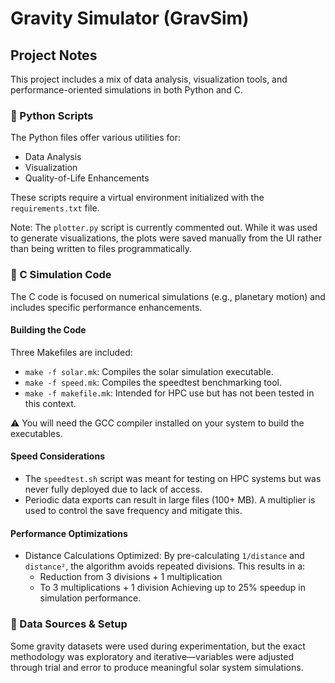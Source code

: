 # Gravity Simulator (GravSim)
## Project Notes

This project includes a mix of data analysis, visualization tools, and performance-oriented simulations in both Python and C.

### 🐍 Python Scripts

The Python files offer various utilities for:

- Data Analysis
- Visualization
- Quality-of-Life Enhancements

These scripts require a virtual environment initialized with the `requirements.txt` file.

Note:
The `plotter.py` script is currently commented out. While it was used to generate visualizations, the plots were saved manually from the UI rather than being written to files programmatically.

### 🚀 C Simulation Code

The C code is focused on numerical simulations (e.g., planetary motion) and includes specific performance enhancements.

#### Building the Code

Three Makefiles are included:

- `make -f solar.mk`: Compiles the solar simulation executable.
- `make -f speed.mk`: Compiles the speedtest benchmarking tool.
- `make -f makefile.mk`: Intended for HPC use but has not been tested in this context.

⚠️ You will need the GCC compiler installed on your system to build the executables.

#### Speed Considerations

- The `speedtest.sh` script was meant for testing on HPC systems but was never fully deployed due to lack of access.
- Periodic data exports can result in large files (100+ MB). A multiplier is used to control the save frequency and mitigate this.

#### Performance Optimizations

- Distance Calculations Optimized:
  By pre-calculating `1/distance` and `distance²`, the algorithm avoids repeated divisions.
  This results in a:
    - Reduction from 3 divisions + 1 multiplication
    - To 3 multiplications + 1 division
  Achieving up to 25% speedup in simulation performance.

### 🔬 Data Sources & Setup

Some gravity datasets were used during experimentation, but the exact methodology was exploratory and iterative—variables were adjusted through trial and error to produce meaningful solar system simulations.
